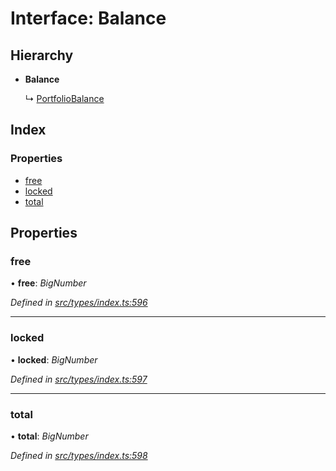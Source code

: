# Interface: Balance

## Hierarchy

* **Balance**

  ↳ [PortfolioBalance](portfoliobalance.md)

## Index

### Properties

* [free](balance.md#free)
* [locked](balance.md#locked)
* [total](balance.md#total)

## Properties

###  free

• **free**: *BigNumber*

*Defined in [src/types/index.ts:596](https://github.com/PolymathNetwork/polymesh-sdk/blob/bf2b7a12/src/types/index.ts#L596)*

___

###  locked

• **locked**: *BigNumber*

*Defined in [src/types/index.ts:597](https://github.com/PolymathNetwork/polymesh-sdk/blob/bf2b7a12/src/types/index.ts#L597)*

___

###  total

• **total**: *BigNumber*

*Defined in [src/types/index.ts:598](https://github.com/PolymathNetwork/polymesh-sdk/blob/bf2b7a12/src/types/index.ts#L598)*

